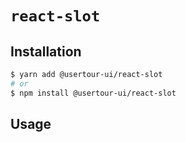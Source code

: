 # `react-slot`

## Installation

```sh
$ yarn add @usertour-ui/react-slot
# or
$ npm install @usertour-ui/react-slot
```

## Usage

